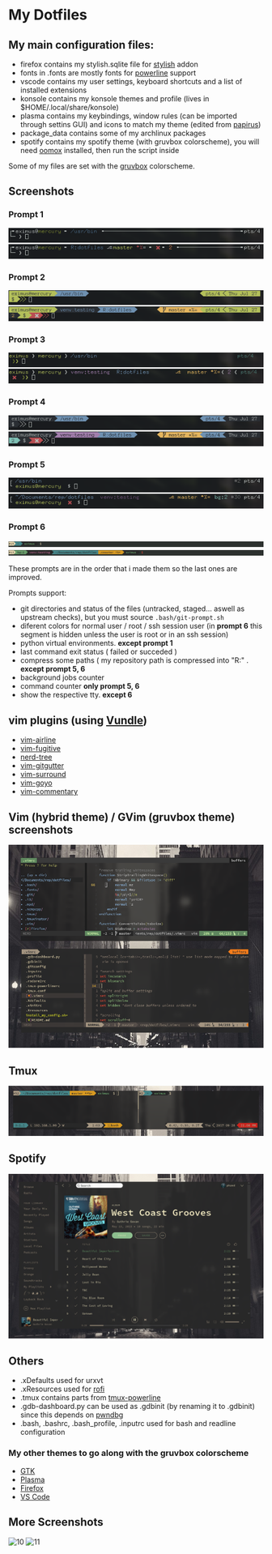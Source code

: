 # My Dotfiles

## My main configuration files:

- firefox contains my stylish.sqlite file for [stylish](https://addons.mozilla.org/en-US/firefox/addon/stylish/) addon
- fonts in .fonts are mostly fonts for [powerline](https://github.com/powerline/fonts) support
- vscode contains my user settings, keyboard shortcuts and a list of installed extensions
- konsole contains my konsole themes and profile (lives in $HOME/.local/share/konsole)
- plasma contains my keybindings, window rules (can be imported through settins GUI) and icons to match my theme (edited from [papirus](https://github.com/PapirusDevelopmentTeam/papirus-icon-theme))
- package_data contains some of my archlinux packages
- spotify contains my spotify theme (with gruvbox colorscheme), you will need [oomox](https://github.com/actionless/oomox) installed, then run the script inside

Some of my files are set with the [gruvbox](https://github.com/morhetz/gruvbox) colorscheme.

## Screenshots

### Prompt 1

![1](screenshots/1_normal.png)
![1f](screenshots/1_full.png)

### Prompt 2

![2](screenshots/2_normal.png)
![2f](screenshots/2_full.png)

### Prompt 3

![3](screenshots/3_normal.png)
![3f](screenshots/3_full.png)

### Prompt 4

![4](screenshots/4_normal.png)
![4f](screenshots/4_full.png)

### Prompt 5

![5](screenshots/5_normal.png)
![5f](screenshots/5_full.png)

### Prompt 6

![6](screenshots/6_normal.png)
![6f](screenshots/6_full.png)

These prompts are in the order that i made them so the last ones are improved.

Prompts support:

- git directories and status of the files (untracked, staged... aswell as upstream checks), but you must source `.bash/git-prompt.sh`
- diferent colors for normal user / root / ssh session user (in **prompt 6** this segment is hidden unless the user is root or in an ssh session)
- python virtual environments. **except prompt 1**
- last command exit status ( failed or succeded )
- compress some paths ( my repository path is compressed into "R:" . **except prompt 5, 6**
- background jobs counter
- command counter **only prompt 5, 6**
- show the respective tty. **except 6**

## vim plugins (using [Vundle](https://github.com/VundleVim/Vundle.vim))

- [vim-airline](https://github.com/vim-airline/vim-airline)
- [vim-fugitive](https://github.com/tpope/vim-fugitive)
- [nerd-tree](https://github.com/scrooloose/nerdtree)
- [vim-gitgutter](https://github.com/airblade/vim-gitgutter)
- [vim-surround](https://github.com/tpope/vim-surround)
- [vim-goyo](https://github.com/junegunn/goyo.vim)
- [vim-commentary](https://github.com/tpope/vim-commentary)

## Vim (hybrid theme) / GVim (gruvbox theme) screenshots

![7](screenshots/vim.png)

## Tmux

![8](screenshots/tmux.png)

## Spotify

![9](screenshots/spotify.png)

## Others

- .xDefaults used for urxvt
- .xResources used for [rofi](https://github.com/DaveDavenport/rofi)
- .tmux contains parts from [tmux-powerline](https://github.com/erikw/tmux-powerline)
- .gdb-dashboard.py can be used as .gdbinit (by renaming it to .gdbinit) since this depends on [pwndbg](https://github.com/pwndbg/pwndbg)
- .bash, .bashrc, .bash_profile, .inputrc used for bash and readline configuration

### My other themes to go along with the gruvbox colorscheme
 - [GTK](https://github.com/3ximus/gruvbox-gtk)
 - [Plasma](https://github.com/3ximus/gruvbox-plasma)
 - [Firefox](https://github.com/3ximus/gruvbox-arc-firefox-theme)
 - [VS Code](https://github.com/jdinhlife/vscode-theme-gruvbox)


## More Screenshots

![10](screenshots/complete1.png)
![11](screenshots/complete2.png)
